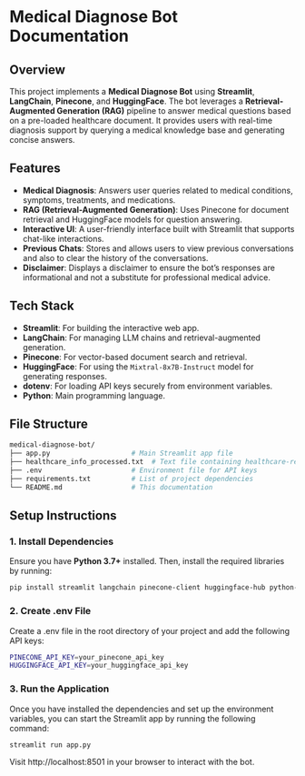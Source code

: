# Medical Diagnose Bot Documentation

## Overview
This project implements a **Medical Diagnose Bot** using **Streamlit**, **LangChain**, **Pinecone**, and **HuggingFace**. The bot leverages a **Retrieval-Augmented Generation (RAG)** pipeline to answer medical questions based on a pre-loaded healthcare document. It provides users with real-time diagnosis support by querying a medical knowledge base and generating concise answers.

## Features
- **Medical Diagnosis**: Answers user queries related to medical conditions, symptoms, treatments, and medications.
- **RAG (Retrieval-Augmented Generation)**: Uses Pinecone for document retrieval and HuggingFace models for question answering.
- **Interactive UI**: A user-friendly interface built with Streamlit that supports chat-like interactions.
- **Previous Chats**: Stores and allows users to view previous conversations and also to clear the history of the conversations.
- **Disclaimer**: Displays a disclaimer to ensure the bot’s responses are informational and not a substitute for professional medical advice.

## Tech Stack
- **Streamlit**: For building the interactive web app.
- **LangChain**: For managing LLM chains and retrieval-augmented generation.
- **Pinecone**: For vector-based document search and retrieval.
- **HuggingFace**: For using the `Mixtral-8x7B-Instruct` model for generating responses.
- **dotenv**: For loading API keys securely from environment variables.
- **Python**: Main programming language.

## File Structure
``` bash
medical-diagnose-bot/
├── app.py                    # Main Streamlit app file
├── healthcare_info_processed.txt  # Text file containing healthcare-related documents
├── .env                      # Environment file for API keys
├── requirements.txt          # List of project dependencies
└── README.md                 # This documentation
```

## Setup Instructions

### 1. Install Dependencies
Ensure you have **Python 3.7+** installed. Then, install the required libraries by running:

```bash
pip install streamlit langchain pinecone-client huggingface-hub python-dotenv
```

### 2. Create .env File
Create a .env file in the root directory of your project and add the following API keys:

```bash
PINECONE_API_KEY=your_pinecone_api_key
HUGGINGFACE_API_KEY=your_huggingface_api_key
```


### 3. Run the Application
Once you have installed the dependencies and set up the environment variables, you can start the Streamlit app by running the following command:

```bash
streamlit run app.py
```
Visit http://localhost:8501 in your browser to interact with the bot.

